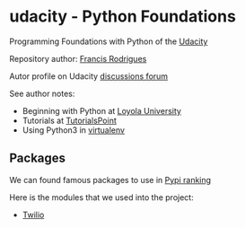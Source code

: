 # udacity - Python Foundations #

Programming Foundations with Python of the [Udacity](https://classroom.udacity.com/courses/ud036)

Repository author: [Francis Rodrigues](https://github.com/francisrod01)

Autor profile on Udacity [discussions forum](https://discussions.udacity.com/u/francisrod01)

See author notes:

- Beginning with Python at [Loyola University](http://anh.cs.luc.edu/python/hands-on/3.1/handsonHtml/ch1.html)
- Tutorials at [TutorialsPoint](https://www.tutorialspoint.com/python/index.htm)
- Using Python3 in [virtualenv](https://stackoverflow.com/a/23842752/3332734)

## Packages ##

We can found famous packages to use in [Pypi ranking](http://pypi-ranking.info/alltime)

Here is the modules that we used into the project:

- [Twilio](https://www.twilio.com/docs/libraries/python)
